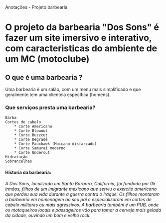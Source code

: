 Anotações - Projeto barbearia

# **O projeto da barbearia "Dos Sons" é fazer um site imersivo e interativo, com caracteristicas do ambiente de um MC (motoclube)**

## O que é uma barbearia ?

Uma barbearia é um salão, com um menu mais simplificado e que geralmente tem uma clientela específica (homens).

### Que serviços presta uma barbearia?

    Barba
    Cortes de cabelo
        * Corte Americano
        * Corte Blowout
        * Corte Buzzcut
        * Corte Degradê
        * Corte Fauxhawk (Moicano disfarçado)
        * Corte Samurai moderno
        * Corte Undercut
    Hidratação
    Sobrancelhas

#### Historia da barbearia:

*A Dos Sons, localizado em Santa Barbara, California, foi fundado por 05 irmãos, filhos de um imigrante mexicano que serviu o exercito americano que perdeu sua vida durante a guerra contra o Iraque. Os filhos montaram a barbearia em homenagem ao seu pai e especializaram em cortes de cabelo militares ou mais agressivos. A barbearia também é um PUB, onde os motoqueiros locais e passageiros vão para tomar a cerveja mais gelada da cidade, ouvindo um bom e velho rock.*